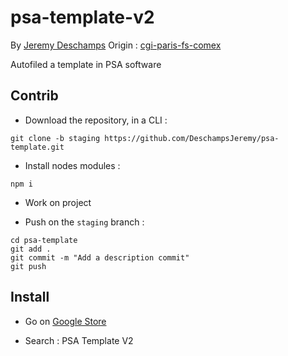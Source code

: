 # psa-template-v2
By [Jeremy Deschamps](https://www.jddev.net)
Origin : [cgi-paris-fs-comex](https://github.com/cgi-paris-fs-comex/psa-template)

Autofiled a template in PSA software

## Contrib

- Download the repository, in a CLI :
```
git clone -b staging https://github.com/DeschampsJeremy/psa-template.git
```

- Install nodes modules :
```
npm i
```

- Work on project

- Push on the `staging` branch : 
```
cd psa-template
git add .
git commit -m "Add a description commit"
git push
```

## Install

- Go on [Google Store](https://chrome.google.com/webstore/category/extensions)

- Search : PSA Template V2